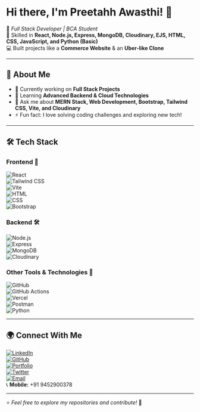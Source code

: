 # Hi there, I'm Preetahh Awasthi! 👋  

🚀 *Full Stack Developer | BCA Student*  
🔹 Skilled in **React, Node.js, Express, MongoDB, Cloudinary, EJS, HTML, CSS, JavaScript, and Python (Basic)**  
💻 Built projects like a **Commerce Website** & an **Uber-like Clone**  

---

## 🚀 About Me  
- 🔭 Currently working on **Full Stack Projects**  
- 🌱 Learning **Advanced Backend & Cloud Technologies**  
- 💬 Ask me about **MERN Stack, Web Development, Bootstrap, Tailwind CSS, Vite, and Cloudinary**  
- ⚡ Fun fact: I love solving coding challenges and exploring new tech!  

---

## 🛠 Tech Stack  

### **Frontend** 🎨  
![React](https://img.shields.io/badge/React-20232A?style=for-the-badge&logo=react&logoColor=61DAFB)  
![Tailwind CSS](https://img.shields.io/badge/TailwindCSS-38B2AC?style=for-the-badge&logo=tailwind-css&logoColor=white)  
![Vite](https://img.shields.io/badge/Vite-B73BFE?style=for-the-badge&logo=vite&logoColor=FFD62E)  
![HTML](https://img.shields.io/badge/HTML5-E34F26?style=for-the-badge&logo=html5&logoColor=white)  
![CSS](https://img.shields.io/badge/CSS3-1572B6?style=for-the-badge&logo=css3&logoColor=white)  
![Bootstrap](https://img.shields.io/badge/Bootstrap-7952B3?style=for-the-badge&logo=bootstrap&logoColor=white)  

### **Backend** 🛠  
![Node.js](https://img.shields.io/badge/Node.js-43853D?style=for-the-badge&logo=node.js&logoColor=white)  
![Express](https://img.shields.io/badge/Express.js-000000?style=for-the-badge&logo=express&logoColor=white)  
![MongoDB](https://img.shields.io/badge/MongoDB-4EA94B?style=for-the-badge&logo=mongodb&logoColor=white)  
![Cloudinary](https://img.shields.io/badge/Cloudinary-3448C5?style=for-the-badge&logo=cloudinary&logoColor=white)  

### **Other Tools & Technologies** 🔧  
![GitHub](https://img.shields.io/badge/GitHub-181717?style=for-the-badge&logo=github&logoColor=white)  
![GitHub Actions](https://img.shields.io/badge/GitHub_Actions-2088FF?style=for-the-badge&logo=github-actions&logoColor=white)  
![Vercel](https://img.shields.io/badge/Vercel-000000?style=for-the-badge&logo=vercel&logoColor=white)  
![Postman](https://img.shields.io/badge/Postman-FF6C37?style=for-the-badge&logo=postman&logoColor=white)  
![Python](https://img.shields.io/badge/Python-3776AB?style=for-the-badge&logo=python&logoColor=white)  

---

## 🌍 Connect With Me  
[![LinkedIn](https://img.shields.io/badge/LinkedIn-0A66C2?style=for-the-badge&logo=linkedin&logoColor=white)](https://www.linkedin.com/in/preetabh-awasthi)  
[![GitHub](https://img.shields.io/badge/GitHub-181717?style=for-the-badge&logo=github&logoColor=white)](https://github.com/VishuAwasthi)  
[![Portfolio](https://img.shields.io/badge/Portfolio-000000?style=for-the-badge&logo=vercel&logoColor=white)](https://your-portfolio.com)  
[![Twitter](https://img.shields.io/badge/Twitter-1DA1F2?style=for-the-badge&logo=twitter&logoColor=white)](https://twitter.com/your-twitter)  
[![Email](https://img.shields.io/badge/Email-D14836?style=for-the-badge&logo=gmail&logoColor=white)](mailto:vishubbkup@gmail.com)  
📞 **Mobile:** +91 9452900378  

---

⭐ *Feel free to explore my repositories and contribute!* 🚀  
